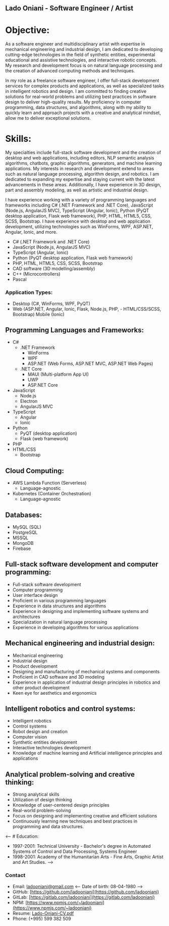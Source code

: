 ## Lado Oniani - Software Engineer / Artist

# Objective:

As a software engineer and multidisciplinary artist with expertise in mechanical engineering and industrial design, I am dedicated to developing cutting-edge technologies in the field of synthetic entities, experimental educational and assistive technologies, and interactive robotic concepts. My research and development focus is on natural language processing and the creation of advanced computing methods and techniques.

In my role as a freelance software engineer, I offer full-stack development services for complex products and applications, as well as specialized tasks in intelligent robotics and design. I am committed to finding creative solutions for real-world problems and utilizing best practices in software design to deliver high-quality results. My proficiency in computer programming, data structures, and algorithms, along with my ability to quickly learn and approach projects with a creative and analytical mindset, allow me to deliver exceptional solutions.

# Skills:

My specialties include full-stack software development and the creation of desktop and web applications, including editors, NLP semantic analysis algorithms, chatbots, graphic algorithms, generators, and machine learning applications. My interests in research and development extend to areas such as natural language processing, algorithm design, and robotics. I am dedicated to expanding my expertise and staying current with the latest advancements in these areas. Additionally, I have experience in 3D design, part and assembly modeling, as well as artistic and industrial design.

I have experience working with a variety of programming languages and frameworks including C# (.NET Framework and .NET Core), JavaScript (Node.js, AngularJS MVC),  TypeScript (Angular, Ionic), Python (PyQT desktop application, Flask web framework), PHP, HTML, HTML5, CSS, SCSS, Bootstrap. I have experience with desktop and web application development, utilizing technologies such as WinForms, WPF, ASP.NET, Angular, Ionic, and more.

- C# (.NET Framework and .NET Core)
- JavaScript (Node.js, AngularJS MVC)
- TypeScript (Angular, Ionic)
- Python (PyQT desktop application, Flask web framework)
- PHP, HTML, HTML5, CSS, SCSS, Bootstrap
- CAD software (3D modelling/assembly)
- C++ (Microcontrollers)
- Pascal

### Application Types:
- Desktop (C#, WinForms, WPF, PyQT)
- Web (ASP.NET, Angular, Ionic, Flask, Node.js, PHP, - HTML/CSS/SCSS, Bootstrap)
Mobile (Ionic)

## Programming Languages and Frameworks:
- C#
    - .NET Framework
        - WinForms
        - WPF
        - ASP.NET (Web Forms, ASP.NET MVC, ASP.NET Web Pages)
    - .NET Core
        - MAUI (Multi-platform App UI)
        - UWP
        - ASP.NET Core
- JavaScript
    - Node.js
    - Electron
    - AngularJS MVC
- TypeScript
    - Angular
    - Ionic
- Python
    - PyQT (desktop application)
    - Flask (web framework)
- PHP
- HTML/CSS
    - Bootstrap

## Cloud Computing:
- AWS Lambda Function (Serverless)
    - Language-agnostic
- Kubernetes (Container Orchestration)
    - Language-agnostic

## Databases:
- MySQL (SQL)
- PostgreSQL
- MSSQL
- MongoDB
- Firebase

## Full-stack software development and computer programming:
- Full-stack software development
- Computer programming
- User interface design
- Proficient in various programming languages
- Experience in data structures and algorithms
- Experience in designing and implementing software systems and architectures
- Specialization in natural language processing
- Experience in developing algorithms for various applications
## Mechanical engineering and industrial design:
- Mechanical engineering
- Industrial design
- Product development
- Designing and manufacturing of mechanical systems and components
- Proficient in CAD software and 3D modeling
- Experience in application of industrial design principles in robotics and other product development
- Keen eye for aesthetics and ergonomics
## Intelligent robotics and control systems:
- Intelligent robotics
- Control systems
- Robot design and creation
- Computer vision
- Synthetic entities development
- Interactive technologies development
- Knowledge of machine learning and Artificial intelligence principles and applications
## Analytical problem-solving and creative thinking:
- Strong analytical skills
- Utilization of design thinking
- Knowledge of user-centered design principles
- Real-world problem-solving
- Focus on designing and implementing creative and efficient solutions
- Continuously learning new techniques and best practices in programming and data structures.

<-- # Education:

- 1997-2001: Technical University - Bachelor's degree in Automated Systems of Control and Data Processing, Systems Engineer
- 1998-2001: Academy of the Humanitarian Arts - Fine Arts, Graphic Artist and Art Studies.
 -->
### Contact

- Email: [ladooniani@gmail.com](mailto:ladooniani@gmail.com)
<-- Date of birth: 08-04-1980 -->
- GitHub: [https://github.com/ladooniani](https://github.com/ladooniani)
- GitLab: [https://gitlab.com/ladooniani](https://gitlab.com/ladooniani)
- NPM: [https://www.npmjs.com/~ladooniani](https://www.npmjs.com/~ladooniani)
- Resume: [Lado-Oniani-CV.pdf](https://github.com/ladooniani/lado-oniani-cv.md/blob/main/img/Lado-Oniani-CV.pdf)
- Phone: (+995) 599 382 509
